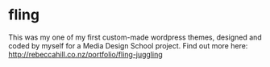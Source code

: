 fling
=====

This was my one of my first custom-made wordpress themes, designed and coded by myself for a Media Design School project. Find out more here: http://rebeccahill.co.nz/portfolio/fling-juggling
